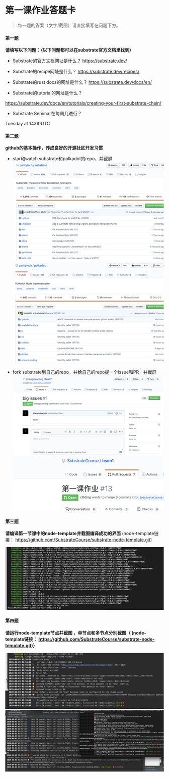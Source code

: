 # 第一课作业答题卡

> 每一题的答案（文字/截图）请直接填写在问题下方。

#### 第一题

**请填写以下问题：（以下问题都可以在substrate官方文档里找到）**

- Substrate的官方文档网址是什么？
https://substrate.dev/
  

- Substrate的recipe网址是什么？
https://substrate.dev/recipes/
  

- Substrate的rust docs的网址是什么？
https://substrate.dev/docs/en/
  

- Substrate的tutorial的网址是什么？

https://substrate.dev/docs/en/tutorials/creating-your-first-substrate-chain/
  

- Substrate Seminar在每周几进行？

Tuesday at 14:00UTC



#### 第二题

**github的基本操作，养成良好的开源社区开发习惯**

- star和watch substrate和polkadot的repo，并截屏
![star](./3-1-1.png)
![star](./3-1-2.png)
  

- fork substrate到自己的repo，并给自己的repo提一个issue和PR，并截屏
![issue](./3-2-issue.png)
![pr](./3-2-firstpr.png)


#### 第三题

**请编译第一节课中的node-template并截图编译成功的界面** (node-template链接： https://github.com/SubstrateCourse/substrate-node-template.git)

![success](./success.png)

#### 第四题

**请运行node-template节点并截图 ，单节点和多节点分别截图（ (node-template链接： https://github.com/SubstrateCourse/substrate-node-template.git)）**

![single](./siglenode.png)
![double](./doublenode.png)